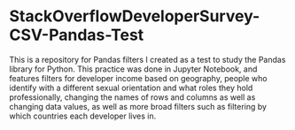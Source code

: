 # StackOverflowDeveloperSurvey-CSV-Pandas-Test

This is a repository for Pandas filters I created as a test to study the Pandas library for Python.
This practice was done in Jupyter Notebook, and features filters for developer income based on geography, people who identify with a different sexual orientation
and what roles they hold professionally, changing the names of rows and columns as well as changing data values, as well as more broad filters such as
filtering by which countries each developer lives in.

